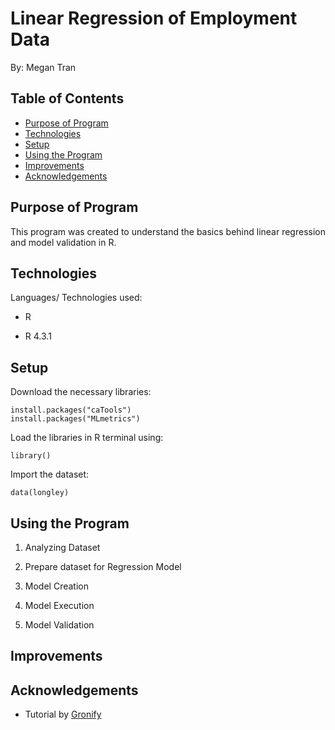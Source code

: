 # Linear Regression of Employment Data 
By: Megan Tran
## Table of Contents
* [Purpose of Program](#Purpose-of-program)
* [Technologies](#technologies)
* [Setup](#setup)
* [Using the Program](#using-the-program)
* [Improvements](#Improvements)
* [Acknowledgements](#acknowledgements)
  
## Purpose of Program
This program was created to understand the basics behind linear regression and model validation in R. 

## Technologies
Languages/ Technologies used:

* R

* R 4.3.1
  
## Setup
Download the necessary libraries:

```
install.packages("caTools")
install.packages("MLmetrics")
```
Load the libraries in R terminal using:

```
library()
```


Import the dataset:

```
data(longley)
```
## Using the Program

1) Analyzing Dataset

2) Prepare dataset for Regression Model

3) Model Creation

4) Model Execution

5) Model Validation

## Improvements


## Acknowledgements
* Tutorial by [Gronify](https://youtu.be/5bA0m1OowdU?feature=shared)
